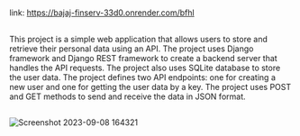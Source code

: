 #
link: https://bajaj-finserv-33d0.onrender.com/bfhl
##
This project is a simple web application that allows users to store and retrieve their personal data using an API.
The project uses Django framework and Django REST framework to create a backend server that handles the API requests.
The project also uses SQLite database to store the user data.
The project defines two API endpoints: one for creating a new user and one for getting the user data by a key.
The project uses POST and GET methods to send and receive the data in JSON format.
##
![Screenshot 2023-09-08 164321](https://github.com/sakethdonepudi/Bajaj_Finserv/assets/94643857/47a64dea-adda-4814-96ca-d65bf08f26f1)
